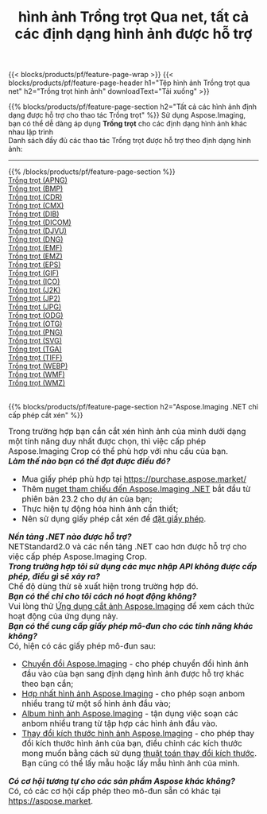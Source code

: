 ﻿---
title: hình ảnh Trồng trọt Qua net, tất cả các định dạng hình ảnh được hỗ trợ 
weight: 3920
url: /vi/net/crop 
lang: vi
langdirlevel: 2
locales: zh-hans,ja,it,ru,de,es,fr,nl,id,lt,pl,pt,vi,tr,ko,zh-hant,ar,hi,th,sv,cs,uk,he
description: Sử dụng Aspose.Imaging, bạn có thể dễ dàng Trồng trọt hình ảnh qua net
---

{{< blocks/products/pf/feature-page-wrap >}}
{{< blocks/products/pf/feature-page-header h1="Tệp hình ảnh Trồng trọt qua net" h2="Trồng trọt hình ảnh" downloadText="Tải xuống" >}}


{{% blocks/products/pf/feature-page-section  h2="Tất cả các hình ảnh định dạng được hỗ trợ cho thao tác Trồng trọt" %}}
Sử dụng Aspose.Imaging, bạn có thể dễ dàng áp dụng **Trồng trọt** cho các định dạng hình ảnh khác nhau lập trình
<br/>
Danh sách đầy đủ các thao tác Trồng trọt được hỗ trợ theo định dạng hình ảnh:
<hr/>
{{% /blocks/products/pf/feature-page-section %}}
<div class="container-fluid productfamilypage bg-gray">
    <div class="convertypes bg-gray agp-content section">
        <div class="container">
		<div class="row other-converters">
		    <div class='col-md-2 other-converter remove-lp remove-rp'><a href="/imaging/vi/net/crop/apng" >Trồng trọt (APNG)</a></div><div class='col-md-2 other-converter remove-lp remove-rp'><a href="/imaging/vi/net/crop/bmp" >Trồng trọt (BMP)</a></div><div class='col-md-2 other-converter remove-lp remove-rp'><a href="/imaging/vi/net/crop/cdr" >Trồng trọt (CDR)</a></div><div class='col-md-2 other-converter remove-lp remove-rp'><a href="/imaging/vi/net/crop/cmx" >Trồng trọt (CMX)</a></div><div class='col-md-2 other-converter remove-lp remove-rp'><a href="/imaging/vi/net/crop/dib" >Trồng trọt (DIB)</a></div><div class='col-md-2 other-converter remove-lp remove-rp'><a href="/imaging/vi/net/crop/dicom" >Trồng trọt (DICOM)</a></div><div class='col-md-2 other-converter remove-lp remove-rp'><a href="/imaging/vi/net/crop/djvu" >Trồng trọt (DJVU)</a></div><div class='col-md-2 other-converter remove-lp remove-rp'><a href="/imaging/vi/net/crop/dng" >Trồng trọt (DNG)</a></div><div class='col-md-2 other-converter remove-lp remove-rp'><a href="/imaging/vi/net/crop/emf" >Trồng trọt (EMF)</a></div><div class='col-md-2 other-converter remove-lp remove-rp'><a href="/imaging/vi/net/crop/emz" >Trồng trọt (EMZ)</a></div><div class='col-md-2 other-converter remove-lp remove-rp'><a href="/imaging/vi/net/crop/eps" >Trồng trọt (EPS)</a></div><div class='col-md-2 other-converter remove-lp remove-rp'><a href="/imaging/vi/net/crop/gif" >Trồng trọt (GIF)</a></div><div class='col-md-2 other-converter remove-lp remove-rp'><a href="/imaging/vi/net/crop/ico" >Trồng trọt (ICO)</a></div><div class='col-md-2 other-converter remove-lp remove-rp'><a href="/imaging/vi/net/crop/j2k" >Trồng trọt (J2K)</a></div><div class='col-md-2 other-converter remove-lp remove-rp'><a href="/imaging/vi/net/crop/jp2" >Trồng trọt (JP2)</a></div><div class='col-md-2 other-converter remove-lp remove-rp'><a href="/imaging/vi/net/crop/jpg" >Trồng trọt (JPG)</a></div><div class='col-md-2 other-converter remove-lp remove-rp'><a href="/imaging/vi/net/crop/odg" >Trồng trọt (ODG)</a></div><div class='col-md-2 other-converter remove-lp remove-rp'><a href="/imaging/vi/net/crop/otg" >Trồng trọt (OTG)</a></div><div class='col-md-2 other-converter remove-lp remove-rp'><a href="/imaging/vi/net/crop/png" >Trồng trọt (PNG)</a></div><div class='col-md-2 other-converter remove-lp remove-rp'><a href="/imaging/vi/net/crop/svg" >Trồng trọt (SVG)</a></div><div class='col-md-2 other-converter remove-lp remove-rp'><a href="/imaging/vi/net/crop/tga" >Trồng trọt (TGA)</a></div><div class='col-md-2 other-converter remove-lp remove-rp'><a href="/imaging/vi/net/crop/tiff" >Trồng trọt (TIFF)</a></div><div class='col-md-2 other-converter remove-lp remove-rp'><a href="/imaging/vi/net/crop/webp" >Trồng trọt (WEBP)</a></div><div class='col-md-2 other-converter remove-lp remove-rp'><a href="/imaging/vi/net/crop/wmf" >Trồng trọt (WMF)</a></div><div class='col-md-2 other-converter remove-lp remove-rp'><a href="/imaging/vi/net/crop/wmz" >Trồng trọt (WMZ)</a></div>
                </div>
        </div>
    </div>
</div>
<br/>

{{% blocks/products/pf/feature-page-section  h2="Aspose.Imaging .NET chỉ cấp phép cắt xén" %}}
<div style="font-size:16px;">
Trong trường hợp bạn cần cắt xén hình ảnh của mình dưới dạng một tính năng duy nhất được chọn, thì việc cấp phép Aspose.Imaging Crop có thể phù hợp với nhu cầu của bạn. <br/>
<i><b>Làm thế nào bạn có thể đạt được điều đó?</b></i>
<ul>
<li>
Mua giấy phép phù hợp tại <a href="https://purchase.aspose.market/">https://purchase.aspose.market/</a>
</li>
<li>
Thêm <a href="https://www.nuget.org/packages/Aspose.Imaging">nuget tham chiếu đến Aspose.Imaging .NET</a> bắt đầu từ phiên bản 23.2 cho dự án của bạn;
</li>
<li>
Thực hiện tự động hóa hình ảnh cần thiết;
</li>
<li>
Nên sử dụng giấy phép cắt xén để <a href="https://docs.aspose.com/imaging/net/licensing/">đặt giấy phép</a>.
</li>
</ul>
<i><b>Nền tảng .NET nào được hỗ trợ?</b></i> <br/>
NETStandard2.0 và các nền tảng .NET cao hơn được hỗ trợ cho việc cấp phép Aspose.Imaging Crop.<br/>
<i><b>Trong trường hợp tôi sử dụng các mục nhập API không được cấp phép, điều gì sẽ xảy ra?</b></i><br/>
Chế độ dùng thử sẽ xuất hiện trong trường hợp đó.<br/>
<i><b>Bạn có thể chỉ cho tôi cách nó hoạt động không?</b></i><br/>
Vui lòng thử <a href="https://products.aspose.app/imaging/vi/image-crop/">Ứng dụng cắt ảnh Aspose.Imaging</a> để xem cách thức hoạt động của ứng dụng này.<br/>
<i><b>Bạn có thể cung cấp giấy phép mô-đun cho các tính năng khác không?</b></i><br/>
Có, hiện có các giấy phép mô-đun sau:<br/>
<ul>
<li>
<a href="https://products.aspose.com/imaging/vi/net/conversion/">Chuyển đổi Aspose.Imaging</a> - cho phép chuyển đổi hình ảnh đầu vào của bạn sang định dạng hình ảnh được hỗ trợ khác theo bạn cần;
</li>
<li>
<a href="https://products.aspose.com/imaging/vi/net/merge/">Hợp nhất hình ảnh Aspose.Imaging</a> - cho phép soạn anbom nhiều trang từ một số hình ảnh đầu vào;
</li>
<li>
<a href="https://products.aspose.com/imaging/vi/net/merge/">Album hình ảnh Aspose.Imaging</a> - tận dụng việc soạn các anbom nhiều trang từ tập hợp các hình ảnh đầu vào.
</li>
<li>
<a href="https://products.aspose.com/imaging/vi/net/resize/">Thay đổi kích thước hình ảnh Aspose.Imaging</a> - cho phép thay đổi kích thước hình ảnh của bạn, điều chỉnh các kích thước mong muốn bằng cách sử dụng <a được hỗ trợ href="https://reference.aspose.com/imaging/net/aspose.imaging/resizetype/">thuật toán thay đổi kích thước</a>. Bạn cũng có thể lấy mẫu hoặc lấy mẫu hình ảnh của mình.
</li>
</ul>
<i><b>Có cơ hội tương tự cho các sản phẩm Aspose khác không?</b></i><br/>
Có, có các cơ hội cấp phép theo mô-đun sẵn có khác tại <a href="https://aspose.market">https://aspose.market</a>.
</div>
<br/>

